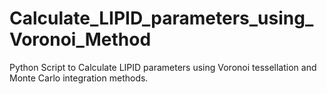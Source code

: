 # Calculate_LIPID_parameters_using_Voronoi_Method
Python Script to Calculate LIPID parameters using Voronoi tessellation and Monte Carlo integration methods.
